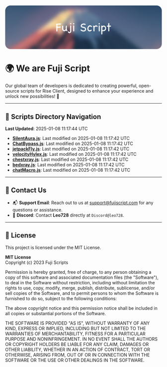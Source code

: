 ![Banner](.github/b.webp)

# 🌍 **We are Fuji Script**

Our global team of developers is dedicated to creating powerful, open-source scripts for Rise Client, designed to enhance your experience and unlock new possibilities! 🌟

---
<!-- SCRIPTS_NAVIGATION_START -->
## 📂 **Scripts Directory Navigation**

**Last Updated**: 2025-01-08 11:17:44 UTC

- **[SilentAura.js](scripts/SilentAura.js)**: Last modified on 2025-01-08 11:17:42 UTC
- **[ChatBypass.js](scripts/ChatBypass.js)**: Last modified on 2025-01-08 11:17:42 UTC
- **[jetpackFly.js](scripts/jetpackFly.js)**: Last modified on 2025-01-08 11:17:42 UTC
- **[velocityHylex.js](scripts/velocityHylex.js)**: Last modified on 2025-01-08 11:17:42 UTC
- **[chestxray.js](scripts/chestxray.js)**: Last modified on 2025-01-08 11:17:42 UTC
- **[bedxray.js](scripts/bedxray.js)**: Last modified on 2025-01-08 11:17:42 UTC
- **[chatMacro.js](scripts/chatMacro.js)**: Last modified on 2025-01-08 11:17:42 UTC

<!-- SCRIPTS_NAVIGATION_END -->

---

## 💬 **Contact Us**  
- 📬 **Support Email**: Reach out to us at [support@fujiscript.com](mailto:support@fujiscript.com) for any questions or assistance.  
- 💬 **Discord**: Contact **Leo728** directly at `Discord@leo728`.

---

## 📜 **License**

This project is licensed under the MIT License.  

**MIT License**  
Copyright (c) 2023 Fuji Scripts  

Permission is hereby granted, free of charge, to any person obtaining a copy of this software and associated documentation files (the "Software"), to deal in the Software without restriction, including without limitation the rights to use, copy, modify, merge, publish, distribute, sublicense, and/or sell copies of the Software, and to permit persons to whom the Software is furnished to do so, subject to the following conditions:  

The above copyright notice and this permission notice shall be included in all copies or substantial portions of the Software.  

THE SOFTWARE IS PROVIDED "AS IS", WITHOUT WARRANTY OF ANY KIND, EXPRESS OR IMPLIED, INCLUDING BUT NOT LIMITED TO THE WARRANTIES OF MERCHANTABILITY, FITNESS FOR A PARTICULAR PURPOSE AND NONINFRINGEMENT. IN NO EVENT SHALL THE AUTHORS OR COPYRIGHT HOLDERS BE LIABLE FOR ANY CLAIM, DAMAGES OR OTHER LIABILITY, WHETHER IN AN ACTION OF CONTRACT, TORT OR OTHERWISE, ARISING FROM, OUT OF OR IN CONNECTION WITH THE SOFTWARE OR THE USE OR OTHER DEALINGS IN THE SOFTWARE.  
